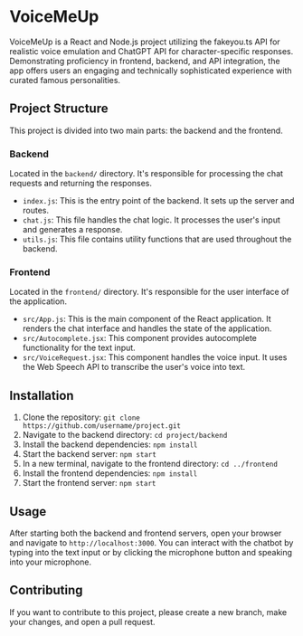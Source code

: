 # VoiceMeUp

VoiceMeUp is a React and Node.js project utilizing the fakeyou.ts API for realistic voice emulation and ChatGPT API for character-specific responses. Demonstrating proficiency in frontend, backend, and API integration, the app offers users an engaging and technically sophisticated experience with curated famous personalities.

## Project Structure

This project is divided into two main parts: the backend and the frontend.

### Backend

Located in the `backend/` directory. It's responsible for processing the chat requests and returning the responses.

- `index.js`: This is the entry point of the backend. It sets up the server and routes.
- `chat.js`: This file handles the chat logic. It processes the user's input and generates a response.
- `utils.js`: This file contains utility functions that are used throughout the backend.

### Frontend

Located in the `frontend/` directory. It's responsible for the user interface of the application.

- `src/App.js`: This is the main component of the React application. It renders the chat interface and handles the state of the application.
- `src/Autocomplete.jsx`: This component provides autocomplete functionality for the text input.
- `src/VoiceRequest.jsx`: This component handles the voice input. It uses the Web Speech API to transcribe the user's voice into text.

## Installation

1. Clone the repository: `git clone https://github.com/username/project.git`
2. Navigate to the backend directory: `cd project/backend`
3. Install the backend dependencies: `npm install`
4. Start the backend server: `npm start`
5. In a new terminal, navigate to the frontend directory: `cd ../frontend`
6. Install the frontend dependencies: `npm install`
7. Start the frontend server: `npm start`

## Usage

After starting both the backend and frontend servers, open your browser and navigate to `http://localhost:3000`. You can interact with the chatbot by typing into the text input or by clicking the microphone button and speaking into your microphone.

## Contributing

If you want to contribute to this project, please create a new branch, make your changes, and open a pull request.
